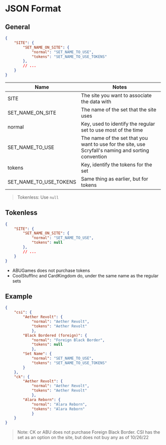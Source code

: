 # JSON Format


## General
```json
{
    "SITE": {
        "SET_NAME_ON_SITE": {
            "normal": "SET_NAME_TO_USE",
            "tokens": "SET_NAME_TO_USE_TOKENS"
        },
        // ...
    }
}
```

|  Name              | Notes               
|--------------------|---------------------
| SITE              | The site you want to associate the data with
| SET_NAME_ON_SITE  | The name of the set that the site uses
| normal | Key, used to identify the regular set to use most of the time
| SET_NAME_TO_USE | The name of the set that you want to use for the site, use Scryfall's naming and sorting convention
| tokens | Key, identify the tokens for the set 
| SET_NAME_TO_USE_TOKENS | Same thing as earlier, but for tokens

> Tokenless: Use ```null```
## Tokenless
```json
{
    "SITE": {
        "SET_NAME_ON_SITE": {
            "normal": "SET_NAME_TO_USE",
            "tokens": null
        },
        // ...
    }
}
```
- ABUGames does not purchase tokens
- CoolStuffInc and CardKingdom do, under the same name as the regular sets

## Example
```json
{
    "csi": {
        "Aether Revolt": {
            "normal": "Aether Revolt", 
            "tokens": "Aether Revolt"
            },
        "Black Bordered (foreign)": {
            "normal": "Foreign Black Border", 
            "tokens": null
            }, 
        "Set Name": {
            "normal": "SET_NAME_TO_USE", 
            "tokens": "SET_NAME_TO_USE_TOKENS"
        }
    },
    "ck": {
        "Aether Revolt": {
            "normal": "Aether Revolt", 
            "tokens": "Aether Revolt"
            },
        "Alara Reborn": {
            "normal": "Alara Reborn", 
            "tokens": "Alara Reborn"
            } 
    }
}
```
> Note: CK or ABU does not purchase Foreign Black Border. CSI has the set as an option on the site, but does not buy any as of 10/26/22